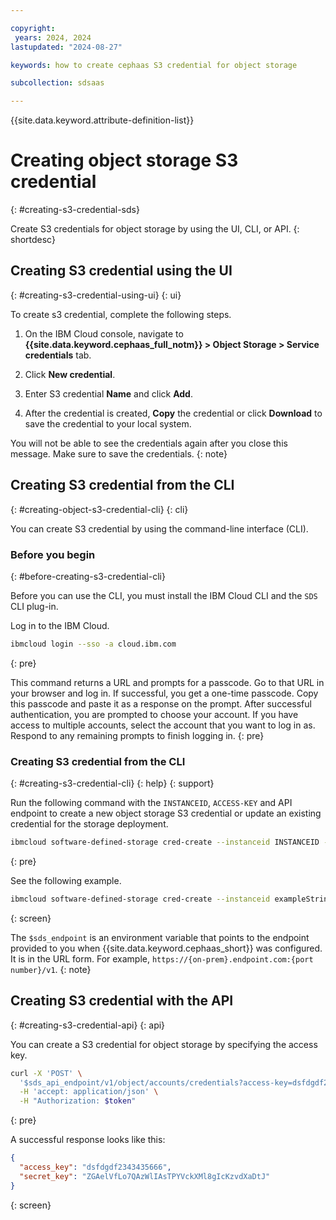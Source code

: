 ```yaml
---

copyright:
 years: 2024, 2024
lastupdated: "2024-08-27"

keywords: how to create cephaas S3 credential for object storage

subcollection: sdsaas

---
```


{{site.data.keyword.attribute-definition-list}}

# Creating object storage S3 credential
{: #creating-s3-credential-sds}

Create S3 credentials for object storage by using the UI, CLI, or API.
{: shortdesc}



## Creating S3 credential using the UI
{: #creating-s3-credential-using-ui}
{: ui}

To create s3 credential, complete the following steps.

1. On the IBM Cloud console, navigate to **{{site.data.keyword.cephaas_full_notm}} > Object Storage > Service credentials** tab.

2. Click **New credential**.

3. Enter S3 credential **Name** and click **Add**.

4. After the credential is created, **Copy** the credential or click **Download** to save the credential to your local system.

You will not be able to see the credentials again after you close this message. Make sure to save the credentials.
{: note}

## Creating S3 credential from the CLI
{: #creating-object-s3-credential-cli}
{: cli}

You can create S3 credential by using the command-line interface (CLI).

### Before you begin
{: #before-creating-s3-credential-cli}

Before you can use the CLI, you must install the IBM Cloud CLI and the `SDS` CLI plug-in.



Log in to the IBM Cloud.

```sh
ibmcloud login --sso -a cloud.ibm.com
```
{: pre}

This command returns a URL and prompts for a passcode. Go to that URL in your browser and log in. If successful, you get a one-time passcode. Copy this passcode and paste it as a response on the prompt. After successful authentication, you are prompted to choose your account. If you have access to multiple accounts, select the account that you want to log in as. Respond to any remaining prompts to finish logging in.
{: pre}

### Creating S3 credential from the CLI
{: #creating-s3-credential-cli}
{: help}
{: support}

Run the following command with the `INSTANCEID`, `ACCESS-KEY` and API endpoint to create a new object storage S3 credential or update an existing credential for the storage deployment.

```sh
ibmcloud software-defined-storage cred-create --instanceid INSTANCEID --access-key ACCESS-KEY --url string
```
{: pre}

See the following example.

```bash
ibmcloud software-defined-storage cred-create --instanceid exampleString --access-key exampleString --url $sds_endpoint

```
{: screen}

The `$sds_endpoint` is an environment variable that points to the endpoint provided to you when {{site.data.keyword.cephaas_short}} was configured. It is in the URL form. For example, `https://{on-prem}.endpoint.com:{port number}/v1`.
{: note}


## Creating S3 credential with the API
{: #creating-s3-credential-api}
{: api}

You can create a S3 credential for object storage by specifying the access key.

```sh
curl -X 'POST' \
  '$sds_api_endpoint/v1/object/accounts/credentials?access-key=dsfdgdf2343435666' \
  -H 'accept: application/json' \
  -H "Authorization: $token"
```
{: pre}

A successful response looks like this:

```json
{
  "access_key": "dsfdgdf2343435666",
  "secret_key": "ZGAelVfLo7QAzWlIAsTPYVckXMl8gIcKzvdXaDtJ"
}
```
{: screen}

